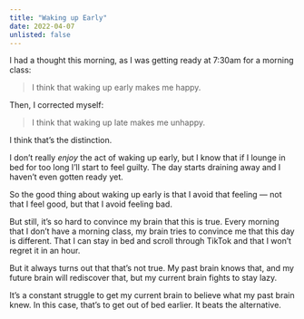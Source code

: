```yaml
---
title: "Waking up Early"
date: 2022-04-07
unlisted: false
---
```


I had a thought this morning, as I was getting ready at 7:30am for a morning class:

> I think that waking up early makes me happy.

Then, I corrected myself:

> I think that waking up late makes me unhappy.

I think that’s the distinction.

I don’t really _enjoy_ the act of waking up early, but I know that if I lounge in bed for too long I’ll start to feel guilty. The day starts draining away and I haven’t even gotten ready yet.

So the good thing about waking up early is that I avoid that feeling — not that I feel good, but that I avoid feeling bad.

But still, it’s so hard to convince my brain that this is true. Every morning that I don’t have a morning class, my brain tries to convince me that this day is different. That I can stay in bed and scroll through TikTok and that I won’t regret it in an hour.

But it always turns out that that’s not true. My past brain knows that, and my future brain will rediscover that, but my current brain fights to stay lazy.

It’s a constant struggle to get my current brain to believe what my past brain knew. In this case, that’s to get out of bed earlier. It beats the alternative.
